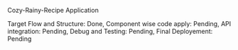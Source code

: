 Cozy-Rainy-Recipe Application

Target Flow and Structure: Done,
Component wise code apply: Pending,
API integration: Pending,
Debug and Testing: Pending, 
Final Deployement: Pending

